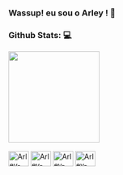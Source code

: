 ### Wassup! eu sou o Arley ! 👑
### Github Stats: 💻
<div className="gitStatus">
 <img height="180em" src="https://github-readme-stats.vercel.app/api?username=arleytip&show_icons=true&theme=codeSTACKr">
</div>
<div className= "Linguagens" style="display: inline-block" style="align: center"><br>
  <img allign= "center" alt= "Arley-Java" height= '30em' width='40' src="https://cdn.jsdelivr.net/gh/devicons/devicon@latest/icons/java/java-plain.svg"/>
  <img allign= "center" alt= "Arley-JavaScript" height= '30em' width='40' src="https://cdn.jsdelivr.net/gh/devicons/devicon@latest/icons/javascript/javascript-plain.svg"/>
  <img allign= "center" alt= "Arley-HTML" height= '30em' width='40' src="https://cdn.jsdelivr.net/gh/devicons/devicon@latest/icons/html5/html5-plain.svg">
  <img allign= "center" alt= "Arley-CSS" height= '30em' width='40' src="https://cdn.jsdelivr.net/gh/devicons/devicon@latest/icons/css3/css3-plain.svg">
</div>
